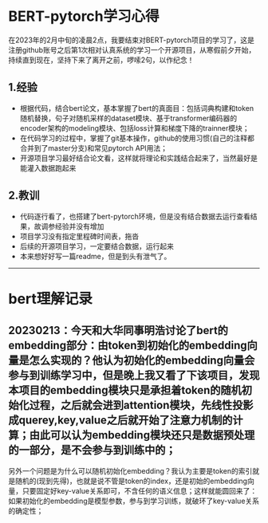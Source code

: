 # BERT-pytorch学习心得
在2023年的2月中旬的凌晨2点，我要结束对BERT-pytorch项目的学习了，这是注册github账号之后第1次相对认真系统的学习一个开源项目，从寒假前夕开始，持续直到现在，坚持下来了离开之前，啰嗦2句，以作纪念！
## 1.经验
- 根据代码，结合bert论文，基本掌握了bert的真面目：包括词典构建和token随机替换，句子对随机采样的dataset模块、基于transformer编码器的encoder架构的modeling模块、包括loss计算和梯度下降的trainner模块；
- 在代码学习的过程中，掌握了git基本操作，github的使用习惯(自己的注释都合并到了master分支)和常见pytorch API用法；
- 开源项目学习最好结合论文看，这样就将理论和实践结合起来了，当然最好是能灌入数据跑起来

## 2.教训
- 代码逐行看了，也搭建了bert-pytorch环境，但是没有结合数据去运行查看结果，故调参经验并没有增加
- 项目学习没有指定里程碑时间表，拖沓
- 后续的开源项目学习，一定要结合数据，运行起来
- 本来想好好写一篇readme，但是到头有泄气了。

---
# bert理解记录

## 20230213：今天和大华同事明浩讨论了bert的embedding部分：由token到初始化的embedding向量是怎么实现的？他认为初始化的embedding向量会参与到训练学习中，但是晚上我又看了下该项目，发现本项目的embedding模块只是承担着token的随机初始化过程，之后就会进到attention模块，先线性投影成querey,key,value之后就开始了注意力机制的计算；由此可以认为embedding模块还只是数据预处理的一部分，是不会参与到训练中的；

另外一个问题是为什么可以随机初始化embedding？我认为主要是token的索引就是随机的(现到先得)，也就是说不管是token的index，还是初始的embedding向量，只要固定好key-value关系即可，不含任何的语义信息；这样就能圆回来了：如果初始化的embedding是模型参数，参与到学习训练，就破环了key-value关系的确定性；

